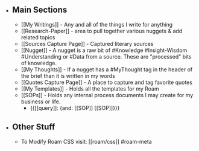 - ## Main Sections
    - [[My Writings]] - Any and all of the things I write for anything
    - [[Research-Paper]] - area to pull together various nuggets & add related topics 
    - [[Sources Capture Page]] - Captured literary sources
    - [[Nugget]] - A nugget is a raw bit of #Knowledge #Insight-Wisdom #Understanding or #Data from a source. These are "processed" bits of knowledge.
    - [[My Thoughts]] - If a nugget has a #MyThought tag in the header of the brief than it is written in my words
    - [[Quotes Capture Page]] - A place to capture and tag favorite quotes
    - [[My Templates]] - Holds all the templates for my Roam
    - [[SOPs]] - Holds any internal process documents I may create for my business or life.
        - {{[[query]]: {and: [[SOP]] [[SOP]]}}}
- ## Other Stuff
    - To Modify Roam CSS visit: [[roam/css]] #roam-meta
